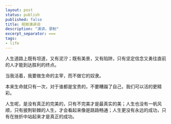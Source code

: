 ```yaml
---
layout: post
status: publish
published: false
title: 视频演讲词
description: "演讲，录制"
excerpt_separator: ===
tags:
- life
---
```



人生道路上既有坦道，又有泥泞；既有美景，又有陷阱，只有坚定信念又勇往直前的人才能到达胜利的终点。

当我活着，我要做生命的主宰，而不做它的奴隶。

本来生命就只有一次，对于谁都是宝贵的，不要糟蹋了自己，我们可以活的更精彩。

人生呢，是没有真正的完美的，只有不完美才是最真实的美；人生也没有一帆风顺，只有披荆斩棘的人生，才会看起来像是路路畅通；人生更没有永远的成功，只有在挫折中站起来才是真正的成功。



